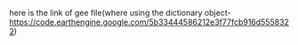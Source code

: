 here is the link of gee file(where using the dictionary object-https://code.earthengine.google.com/5b33444586212e3f77fcb916d5558322)
